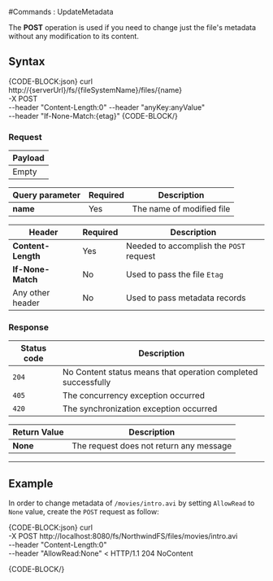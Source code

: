 #Commands : UpdateMetadata

The **POST** operation is used if you need to change just the file's metadata without any modification to its content. 

## Syntax

{CODE-BLOCK:json}
curl \
	http://{serverUrl}/fs/{fileSystemName}/files/{name}  \
	-X POST \
    --header "Content-Length:0"
	--header "anyKey:anyValue" \
    --header "If-None-Match:{etag}"
{CODE-BLOCK/}

### Request

| Payload |
| ------- |
| Empty |

| Query parameter | Required | Description |
| ------------- | -- | ---- |
| **name** | Yes | The name of modified file |

| Header | Required | Description |
| --------| ------- | --- |
| **Content-Length** | Yes |  Needed to accomplish the `POST` request |
| **If-None-Match** | No |  Used to pass the file `Etag` |
| Any other header | No | Used to pass metadata records |

### Response

| Status code | Description |
| ----------- | - |
| `204` | No Content status means that operation completed successfully |
| `405` | The concurrency exception occurred |
| `420` | The synchronization exception occurred |

| Return Value | Description |
| ------------- | ------------- |
| **None** | The request does not return any message |

<hr />

## Example

In order to change metadata of `/movies/intro.avi` by setting `AllowRead` to `None` value, create the `POST` request as follow:

{CODE-BLOCK:json}
curl \
	-X POST http://localhost:8080/fs/NorthwindFS/files/movies/intro.avi  \
	--header "Content-Length:0" \
    --header "AllowRead:None"
< HTTP/1.1 204 NoContent

{CODE-BLOCK/}
